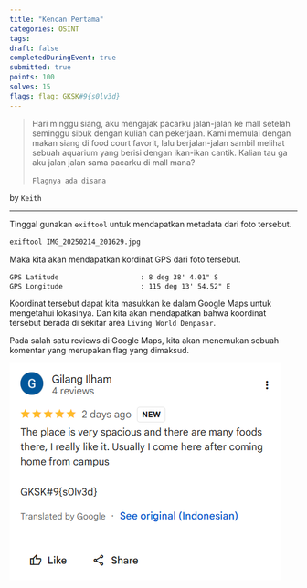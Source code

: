 ```yaml
---
title: "Kencan Pertama"
categories: OSINT
tags: 
draft: false
completedDuringEvent: true
submitted: true
points: 100
solves: 15
flags: flag: GKSK#9{s0lv3d}
---
```

> Hari minggu siang, aku mengajak pacarku jalan-jalan ke mall setelah seminggu sibuk dengan kuliah dan pekerjaan. Kami memulai dengan makan siang di food court favorit, lalu berjalan-jalan sambil melihat sebuah aquarium yang berisi dengan ikan-ikan cantik. Kalian tau ga aku jalan jalan sama pacarku di mall mana?
>
> `Flagnya ada disana`

by `Keith`

---

Tinggal gunakan `exiftool` untuk mendapatkan metadata dari foto tersebut.

```bash
exiftool IMG_20250214_201629.jpg
```

Maka kita akan mendapatkan kordinat GPS dari foto tersebut.

```
GPS Latitude                    : 8 deg 38' 4.01" S
GPS Longitude                   : 115 deg 13' 54.52" E
```

Koordinat tersebut dapat kita masukkan ke dalam Google Maps untuk mengetahui lokasinya. Dan kita akan mendapatkan bahwa koordinat tersebut berada di sekitar area `Living World Denpasar`.

Pada salah satu reviews di Google Maps, kita akan menemukan sebuah komentar yang merupakan flag yang dimaksud.

![alt text](image.png)
